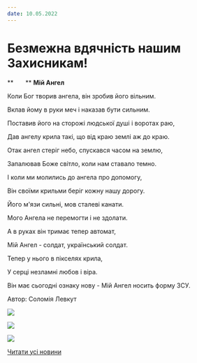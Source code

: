 ```yaml
---
date: 10.05.2022
---
```

# Безмежна вдячність нашим Захисникам!

**       ** **Мій Ангел**

Коли Бог творив ангела, він зробив його вільним.

Вклав йому в руки меч і наказав бути сильним.

Поставив його на сторожі людської душі і воротах раю,

Дав ангелу крила такі, що від краю землі аж до краю.

Отак ангел стеріг небо, спускався часом на землю,

Запалював Боже світло, коли нам ставало темно.

І коли ми молились до ангела про допомогу,

Він своїми крильми беріг кожну нашу дорогу.

Його м'язи сильні, мов сталеві канати.

Мого Ангела не перемогти і не здолати.

А в руках він тримає тепер автомат,

Мій Ангел - солдат, український солдат.

Тепер у нього в пікселях крила,

У серці незламні любов і віра.

Він має сьогодні ознаку нову - 
Мій Ангел носить форму ЗСУ.

Автор: Соломія Левкут

![](/images/blog/безмежна-вдячність-нашим-захисникам/зсу2.jpg)

![](/images/blog/безмежна-вдячність-нашим-захисникам/зсу3.jpg)

![](/images/blog/безмежна-вдячність-нашим-захисникам/зсу1.jpg)

[Читати усі новини](/news)
